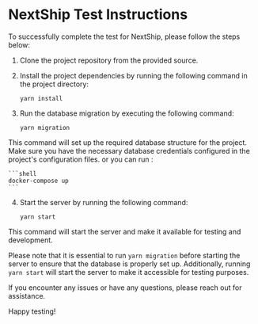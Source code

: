 # NextShip Test Instructions

To successfully complete the test for NextShip, please follow the steps below:

1. Clone the project repository from the provided source.
2. Install the project dependencies by running the following command in the project directory:

    ```shell
   yarn install
    ```

3. Run the database migration by executing the following command:

    ```shell
    yarn migration
    ```

This command will set up the required database structure for the project. Make sure you have the necessary database credentials configured in the project's configuration files. or you can run :

    ```shell
    docker-compose up
    ```

4. Start the server by running the following command:

    ```shell
    yarn start
    ```

This command will start the server and make it available for testing and development.

Please note that it is essential to run `yarn migration` before starting the server to ensure that the database is properly set up. Additionally, running `yarn start` will start the server to make it accessible for testing purposes.

If you encounter any issues or have any questions, please reach out for assistance.

Happy testing!

